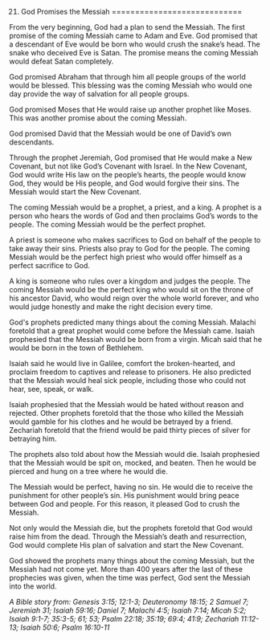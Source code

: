 21. God Promises the Messiah
============================

From the very beginning, God had a plan to send the Messiah. The first
promise of the coming Messiah came to Adam and Eve. God promised that a
descendant of Eve would be born who would crush the snake’s head. The
snake who deceived Eve is Satan. The promise means the coming Messiah
would defeat Satan completely.

God promised Abraham that through him all people groups of the world
would be blessed. This blessing was the coming Messiah who would one day
provide the way of salvation for all people groups.

God promised Moses that He would raise up another prophet like Moses.
This was another promise about the coming Messiah.

God promised David that the Messiah would be one of David’s own
descendants.

Through the prophet Jeremiah, God promised that He would make a New
Covenant, but not like God’s Covenant with Israel. In the New Covenant,
God would write His law on the people’s hearts, the people would know
God, they would be His people, and God would forgive their sins. The
Messiah would start the New Covenant.

The coming Messiah would be a prophet, a priest, and a king. A prophet
is a person who hears the words of God and then proclaims God’s words to
the people. The coming Messiah would be the perfect prophet.

A priest is someone who makes sacrifices to God on behalf of the people
to take away their sins. Priests also pray to God for the people. The
coming Messiah would be the perfect high priest who would offer himself
as a perfect sacrifice to God.

A king is someone who rules over a kingdom and judges the people. The
coming Messiah would be the perfect king who would sit on the throne of
his ancestor David, who would reign over the whole world forever, and
who would judge honestly and make the right decision every time.

God's prophets predicted many things about the coming Messiah. Malachi
foretold that a great prophet would come before the Messiah came. Isaiah
prophesied that the Messiah would be born from a virgin. Micah said that
he would be born in the town of Bethlehem.

Isaiah said he would live in Galilee, comfort the broken-hearted, and
proclaim freedom to captives and release to prisoners. He also predicted
that the Messiah would heal sick people, including those who could not
hear, see, speak, or walk.

Isaiah prophesied that the Messiah would be hated without reason and
rejected. Other prophets foretold that the those who killed the Messiah
would gamble for his clothes and he would be betrayed by a friend.
Zechariah foretold that the friend would be paid thirty pieces of silver
for betraying him.

The prophets also told about how the Messiah would die. Isaiah
prophesied that the Messiah would be spit on, mocked, and beaten. Then
he would be pierced and hung on a tree where he would die.

The Messiah would be perfect, having no sin. He would die to receive the
punishment for other people’s sin. His punishment would bring peace
between God and people. For this reason, it pleased God to crush the
Messiah.

Not only would the Messiah die, but the prophets foretold that God would
raise him from the dead. Through the Messiah’s death and resurrection,
God would complete His plan of salvation and start the New Covenant.

God showed the prophets many things about the coming Messiah, but the
Messiah had not come yet. More than 400 years after the last of these
prophecies was given, when the time was perfect, God sent the Messiah
into the world.

*A Bible story from: Genesis 3:15; 12:1-3; Deuteronomy 18:15; 2 Samuel
7; Jeremiah 31; Isaiah 59:16; Daniel 7; Malachi 4:5; Isaiah 7:14; Micah
5:2; Isaiah 9:1-7; 35:3-5; 61; 53; Psalm 22:18; 35:19; 69:4; 41:9;
Zechariah 11:12-13; Isaiah 50:6; Psalm 16:10-11*
